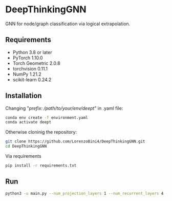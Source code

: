 # DeepThinkingGNN
GNN for node/graph classification via logical extrapolation.

## Requirements

- Python 3.8 or later
- PyTorch 1.10.0 
- Torch Geometric 2.0.8 
- torchvision 0.11.1
- NumPy 1.21.2
- scikit-learn 0.24.2

## Installation

Changing "*prefix: /path/to/your/env/deept*" in .yaml file:
```bash
conda env create -f environment.yaml
conda activate deept
```

Otherwise cloninig the repository:

```bash
git clone https://github.com/LorenzoBini4/DeepThinkingGNN.git
cd DeepThinkingGNN
```
Via requirements
```bash
pip install -r requirements.txt
````

## Run
```bash
python3 -u main.py --num_projection_layers 1 --num_recurrent_layers 4 --num_output_layers 1 --train_iterations 20 --test_iterations 80
```
